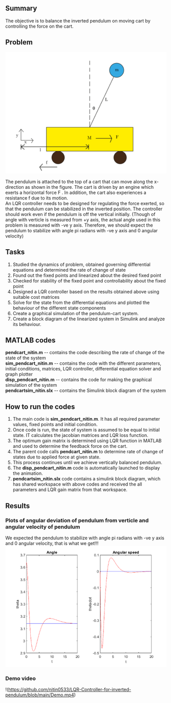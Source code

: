 ## Summary
The objective is to balance the inverted pendulum on moving cart by controlling the force on the cart.
## Problem
![Problem](https://github.com/nitin0533/LQR-Controller-for-inverted-pendulum/blob/main/problem.PNG)

The pendulum is attached to the top of a cart that can move along the x-direction as shown in the figure. The cart is driven by an engine which exerts a horizontal force F . In addition, the cart also experiences a resistance  f  due to its motion.  
An LQR controller needs to be designed for regulating the force exerted, so that the pendulum can be stabilized in the inverted position. The controller should work even if the pendulum is off the vertical initially. (Though of angle with verticle is measured from +y axis, the actual angle used in this problem is measured with -ve y axis. Therefore, we should expect the pendulum to stabilize with angle pi radians with -ve y axis and 0 angular velocity)

## Tasks
1. Studied the dynamics of problem, obtained governing differential equations and determined the rate of change of state  
2. Found out the fixed points and linearized about the desired fixed point  
3. Checked for stability of the fixed point and controllability about the fixed point  
4. Designed a LQR controller based on the results obtained above using suitable cost matrices  
5. Solve for the state from the differential equations and plotted the behaviour of the different state components  
6. Create a graphical simulation of the pendulum-cart system.  
7. Create a block diagram of the linearized system in Simulink and analyze its behaviour.  

## MATLAB codes  
**pendcart_nitin.m**  --  contains the code describing the rate of change of the state of the system  
**sim_pendcart_nitin.m** --  contains the code with the different parameters, initial conditions, matrices, LQR controller, differential equation solver and graph plotter  
**disp_pendcart_nitin.m** --  contains the code for making the graphical simulation of the system  
**pendcartsim_nitin.slx** --  contains the Simulink block diagram of the system  

## **How to run the codes**  
1.  The main code is **sim_pendcart_nitin.m**. It has all required parameter values, fixed points and initial condition.  
2.  Once code is run, the state of system is assumed to be equal to initial state. IT calculates the jacobian matrices and LQR loss function.  
3.  The optimum gain matrix is determined using LQR function in MATLAB and used to determine the feedback force on the cart.  
4.  The parent code calls **pendcart_nitin.m** to determine rate of change of states due to applied force at given state.
5.  This process continues until we achieve vertically balanced pendulum.  
6.  The **disp_pendcart_nitin.m** code is automatically launched to display the animation.  
7.  **pendcartsim_nitin.slx** code contains a simulink block diagram, which has shared workspace with above codes and received the all parameters and LQR gain matrix from that workspace.

## Results
### Plots of angular deviation of pendulum from verticle and angular velocity of pendulum
We expected the pendulum to stabilize with angle pi radians with -ve y axis and 0 angular velocity, that is what we get!!!
![Problem](https://github.com/nitin0533/LQR-Controller-for-inverted-pendulum/blob/main/Plots.png)
### Demo video



!(https://github.com/nitin0533/LQR-Controller-for-inverted-pendulum/blob/main/Demo.mp4)





